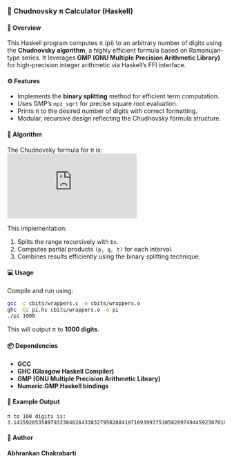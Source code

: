 ### 🧮 Chudnovsky π Calculator (Haskell)

#### 📘 Overview

This Haskell program computes π (pi) to an arbitrary number of digits using the **Chudnovsky algorithm**, a highly efficient formula based on Ramanujan-type series.
It leverages **GMP (GNU Multiple Precision Arithmetic Library)** for high-precision integer arithmetic via Haskell’s FFI interface.

#### ⚙️ Features

* Implements the **binary splitting** method for efficient term computation.
* Uses GMP’s `mpz_sqrt` for precise square root evaluation.
* Prints π to the desired number of digits with correct formatting.
* Modular, recursive design reflecting the Chudnovsky formula structure.

#### 🧩 Algorithm

The Chudnovsky formula for π is:
![\frac{1}{\pi} = 12 \sum_{k=0}^\infty \frac{(-1)^k (6k)! (13591409 + 545140134k)}{(3k)! (k!)^3 (640320)^{3k + 3/2}}](https://latex.codecogs.com/svg.latex?%5Cfrac%7B1%7D%7B%5Cpi%7D%20%3D%2012%20%5Csum_%7Bk%3D0%7D%5E%5Cinfty%20%5Cfrac%7B%28-1%29%5Ek%20%286k%29%21%20%2813591409%20%2B%20545140134k%29%7D%7B%283k%29%21%20%28k%21%29%5E3%20%28640320%29%5E%7B3k%20%2B%203%2F2%7D%7D)

This implementation:

1. Splits the range recursively with `bs`.
2. Computes partial products `(p, q, t)` for each interval.
3. Combines results efficiently using the binary splitting technique.

#### 💻 Usage

Compile and run using:

```bash
gcc -c cbits/wrappers.c -o cbits/wrappers.o
ghc -O2 pi.hs cbits/wrappers.o -o pi
./pi 1000
```

This will output π to **1000 digits**.

#### 📦 Dependencies

* **GCC**
* **GHC (Glasgow Haskell Compiler)**
* **GMP (GNU Multiple Precision Arithmetic Library)**
* **Numeric.GMP Haskell bindings**

#### 🧠 Example Output

```
π to 100 digits is: 3.1415926535897932384626433832795028841971693993751058209749445923078164062862089986280348253421170
```

#### 🪪 Author

**Abhrankan Chakrabarti**

